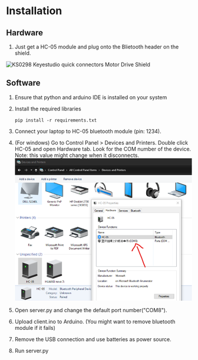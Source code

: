 # Installation

## Hardware

1. Just get a HC-05 module and plug onto the Blietooth header on the shield.

![KS0298 Keyestudio quick connectors Motor Drive Shield](https://wiki.keyestudio.com/images/thumb/6/65/Ks0298-4.png/743px-Ks0298-4.png?20190708085128)

## Software

1. Ensure that python and arduino IDE is installed on your system
2. Install the required libraries

    ```terminal
    pip install -r requirements.txt
    ```

3. Connect your laptop to HC-05 bluetooth module (pin: 1234).
4. (For windows) Go to Control Panel > Devices and Printers.
    Double click HC-05 and open Hardware tab.
    Look for the COM number of the device.
    Note: this value might change when it disconnects.
![Example](./assets/Installation_step_4.png)
5. Open server.py and change the default port number("COM8").
6. Upload client.ino to Arduino. (You might want to remove bluetooth module if it fails)
7. Remove the USB connection and use batteries as power source.
8. Run server.py
